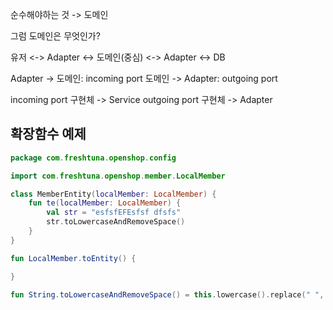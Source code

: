 순수해야하는 것 -> 도메인

그럼 도메인은 무엇인가?

유저 <-> Adapter <-> 도메인(중심) <-> Adapter <-> DB

Adapter -> 도메인: incoming port
도메인 -> Adapter: outgoing port

incoming port 구현체 -> Service
outgoing port 구현체 -> Adapter


## 확장함수 예제
```kotlin
package com.freshtuna.openshop.config

import com.freshtuna.openshop.member.LocalMember

class MemberEntity(localMember: LocalMember) {
    fun te(localMember: LocalMember) {
        val str = "esfsfEFEsfsf dfsfs"
        str.toLowercaseAndRemoveSpace()
    }
}

fun LocalMember.toEntity() {

}

fun String.toLowercaseAndRemoveSpace() = this.lowercase().replace(" ", ""
```
